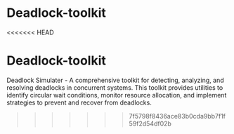 # Deadlock-toolkit
<<<<<<< HEAD
# Deadlock-toolkit
Deadlock Simulater - A comprehensive toolkit for detecting, analyzing, and resolving deadlocks in concurrent systems. This toolkit provides utilities to identify circular wait conditions, monitor resource allocation, and implement strategies to prevent and recover from deadlocks.

>>>>>>> 7f5798f8436ace83b0cda9bb7f1f59f2d54df02b
